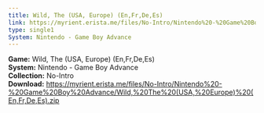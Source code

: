```yaml
---
title: Wild, The (USA, Europe) (En,Fr,De,Es)
link: https://myrient.erista.me/files/No-Intro/Nintendo%20-%20Game%20Boy%20Advance/Wild,%20The%20(USA,%20Europe)%20(En,Fr,De,Es).zip
type: single1
System: Nintendo - Game Boy Advance
---
```

<b>Game:</b> Wild, The (USA, Europe) (En,Fr,De,Es)<br>
<b>System:</b> Nintendo - Game Boy Advance<br>
<b>Collection:</b> No-Intro<br>
<b>Download:</b> https://myrient.erista.me/files/No-Intro/Nintendo%20-%20Game%20Boy%20Advance/Wild,%20The%20(USA,%20Europe)%20(En,Fr,De,Es).zip